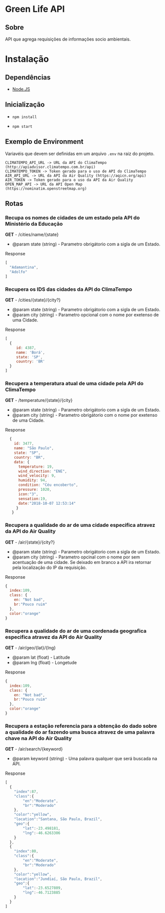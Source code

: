 # Green Life API

## Sobre

API que agrega requisições de informações socio ambientais.

# Instalação

## Dependências

- [Node.JS](http://nodejs.org)

## Inicialização

- `npm install`

- `npm start`

## Exemplo de Environment

Variavéis que devem ser definidas em um arquivo `.env` na raiz do projeto.

```
CLIMATEMPO_API_URL -> URL da API do ClimaTempo (http://apiadvisor.climatempo.com.br/api)
CLIMATEMPO_TOKEN -> Token gerado para o uso de API do ClimaTempo
AIR_API_URL -> URL da API da Air Quality (https://aqicn.org/api)
AIR_TOKEN -> Token gerado para o uso da API da Air Quality
OPEN_MAP_API -> URL da API Open Map (https://nominatim.openstreetmap.org)
```

## Rotas

### Recupa os nomes de cidades de um estado pela API do Ministério da Educação

**GET** - /cities/name/{state}

 - @param state (string) - Parametro obrigátorio com a sigla de um Estado.

Response

```js
[
  "Adamantina",
  "Adolfo"
]
```

### Recupera os IDS das cidades da API do ClimaTempo

**GET** - /cities/{state}/{city?}

 - @param state (string) - Parametro obrigátorio com a sigla de um Estado.
 - @param city (string) - Parametro opcional com o nome por exetenso de uma Cidade.

Response

```js
[
  {
     id: 4387, 
     name: 'Borá',
     state: 'SP',
     country: 'BR'
  }
]
```

### Recupera a temperatura atual de uma cidade pela API do ClimaTempo

**GET** - /temperature/{state}/{city}

 - @param state (string) - Parametro obrigátorio com a sigla de um Estado.
 - @param city (string) - Parametro obrigátorio com o nome por exetenso de uma Cidade.

Response

```js
  {
    id: 3477,
    name: "São Paulo",
    state: "SP",
    country: "BR", 
    data: {
      temperature: 19,
      wind_direction: "ENE",
      wind_velocity: 9, 
      humidity: 94,
      condition: "Céu encoberto",
      pressure: 1020,
      icon:"3", 
      sensation:19,
      date:"2018-10-07 12:53:14"
     }
   }
```

### Recupera a qualidade do ar de uma cidade especifica atravez da API do Air Quality

**GET** - /air/{state}/{city?}

 - @param state (string) - Parametro obrigátorio com a sigla de um Estado.
 - @param city (string) - Parametro opcinal com o nome por sem acentuação de uma cidade. Se deixado em branco a API ira retornar pela localização do IP da requisição.

Response

```js
{
  index:109,
  class: {
    en: "Not bad", 
    br:"Pouco ruim"
  },
  color:"orange"
}
```

### Recupera a qualidade do ar de uma cordenada geografica especifica atravez da API do Air Quality

**GET** - /air/geo/{lat}/{lng}

 - @param lat (float) - Latitude
 - @param lng (float) - Longetude

Response

```js
{
  index:109,
  class: {
    en: "Not bad", 
    br:"Pouco ruim"
  },
  color:"orange"
}
```

### Recupera a estação referencia para a obtenção do dado sobre a qualidade do ar fazendo uma busca atravez de uma palavra chave na API do Air Quality

**GET** - /air/search/{keyword}

 - @param keyword (string) - Uma palavra qualquer que será buscada na API.

Response

```js
[
  {
    "index":87,
    "class":{
        "en":"Moderate",
        "br":"Moderado"
    },
    "color":"yellow",
    "location":"Santana, São Paulo, Brazil",
    "geo":{
        "lat":-23.498181,
        "lng":-46.6263306
    }
  },
  {
    "index":80,
    "class":{
        "en":"Moderate",
        "br":"Moderado"
    },
    "color":"yellow",
    "location":"Jundiaí, São Paulo, Brazil",
    "geo":{
        "lat":-23.6527809,
        "lng":-46.7123885
    }
  }
]
```
